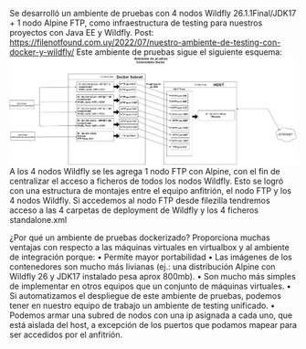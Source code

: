 Se desarrolló un ambiente de pruebas con 4 nodos Wildfly 26.1.1Final/JDK17 + 1 nodo Alpine FTP, como infraestructura de testing para nuestros proyectos con Java EE y Wildfly.
Post: https://filenotfound.com.uy/2022/07/nuestro-ambiente-de-testing-con-docker-y-wildfly/
Este ambiente de pruebas sigue el siguiente esquema:
![Diagrama de infraestructura](AmbientePruebas.png)
A los 4 nodos Wildfly se les agrega 1 nodo FTP con Alpine, con el fin de centralizar el acceso a ficheros de todos los nodos Wildfly.
Esto se logró con una estructura de montajes entre el equipo anfitrión, el nodo FTP y los 4 nodos Wildfly.
Si accedemos al nodo FTP desde filezilla tendremos acceso a las 4 carpetas de deployment de Wildfly y los 4 ficheros standalone.xml


¿Por qué un ambiente de pruebas dockerizado?
Proporciona muchas ventajas con respecto a las máquinas virtuales en virtualbox y al ambiente de integración porque:
•	Permite mayor portabilidad
•	Las imágenes de los contenedores son mucho más livianas (ej.: una distribución Alpine con Wildfly 26 y JDK17 instalado pesa aprox 800mb).
•	Son mucho más simples de implementar en otros equipos que un conjunto de máquinas virtuales.
•	Si automatizamos el despliegue de este ambiente de pruebas, podemos tener en nuestro equipo de trabajo un ambiente de testing unificado.
•	Podemos armar una subred de nodos con una ip asignada a cada uno, que está aislada del host, a excepción de los puertos que podamos mapear para ser accedidos por el anfitrión.

